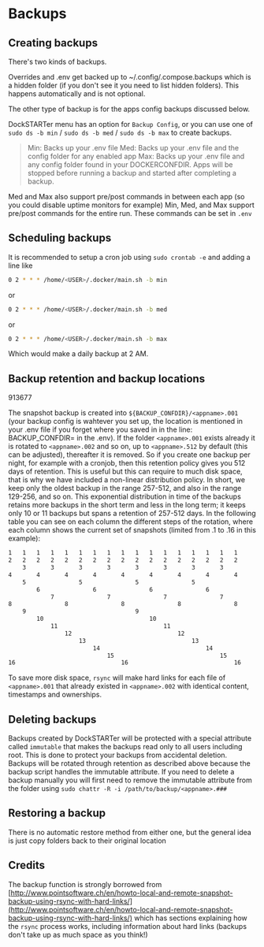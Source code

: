 # Backups

## Creating backups

There's two kinds of backups.

Overrides and .env get backed up to ~/.config/.compose.backups which is a hidden folder (if you don't see it you need to list hidden folders). This happens automatically and is not optional.

The other type of backup is for the apps config backups discussed below.

DockSTARTer menu has an option for `Backup Config`, or you can use one of `sudo ds -b min` / `sudo ds -b med` / `sudo ds -b max` to create backups.

> Min: Backs up your .env file
> Med: Backs up your .env file and the config folder for any enabled app
> Max: Backs up your .env file and any config folder found in your DOCKERCONFDIR. Apps will be stopped before running a backup and started after completing a backup.

Med and Max also support pre/post commands in between each app (so you could disable uptime monitors for example)
Min, Med, and Max support pre/post commands for the entire run. These commands can be set in `.env`

## Scheduling backups

It is recommended to setup a cron job using `sudo crontab -e` and adding a line like

```bash
0 2 * * * /home/<USER>/.docker/main.sh -b min
```

or

```bash
0 2 * * * /home/<USER>/.docker/main.sh -b med
```

or

```bash
0 2 * * * /home/<USER>/.docker/main.sh -b max
```

Which would make a daily backup at 2 AM.

## Backup retention and backup locations

913677

The snapshot backup is created into `${BACKUP_CONFDIR}/<appname>.001` (your backup config is wahtever you set up, the location is mentioned in your .env file if you forget where you saved in in the line:  BACKUP_CONFDIR= in the .env). If the folder `<appname>.001` exists already it is rotated to `<appname>.002` and so on, up to `<appname>.512` by default (this can be adjusted), thereafter it is removed. So if you create one backup per night, for example with a cronjob, then this retention policy gives you 512 days of retention. This is useful but this can require to much disk space, that is why we have included a non-linear distribution policy. In short, we keep only the oldest backup in the range 257-512, and also in the range 129-256, and so on. This exponential distribution in time of the backups retains more backups in the short term and less in the long term; it keeps only 10 or 11 backups but spans a retention of 257-512 days.
In the following table you can see on each column the different steps of the rotation, where each column shows the current set of snapshots (limited from <appname>.1 to <appname>.16 in this example):

```bash
1   1   1   1   1   1   1   1   1   1   1   1   1   1   1   1   1
2   2   2   2   2   2   2   2   2   2   2   2   2   2   2   2   2
    3       3       3       3       3       3       3       3
4       4       4       4       4       4       4       4       4
    5               5               5               5
        6               6               6               6
            7               7               7               7
8               8               8               8               8
    9                               9
        10                              10
            11                              11
                12                              12
                    13                              13
                        14                              14
                            15                              15
16                              16                              16
```

To save more disk space, `rsync` will make hard links for each file of `<appname>.001` that already existed in `<appname>.002` with identical content, timestamps and ownerships.

## Deleting backups

Backups created by DockSTARTer will be protected with a special attribute called `immutable` that makes the backups read only to all users including root. This is done to protect your backups from accidental deletion. Backups will be rotated through retention as described above because the backup script handles the immutable attribute. If you need to delete a backup manually you will first need to remove the immutable attribute from the folder using `sudo chattr -R -i /path/to/backup/<appname>.###`

## Restoring a backup
There is no automatic restore method from either one, but the general idea is just copy folders back to their original location

## Credits

The backup function is strongly borrowed from [http://www.pointsoftware.ch/en/howto-local-and-remote-snapshot-backup-using-rsync-with-hard-links/](http://www.pointsoftware.ch/en/howto-local-and-remote-snapshot-backup-using-rsync-with-hard-links/) which has sections explaining how the `rsync` process works, including information about hard links (backups don't take up as much space as you think!)

